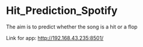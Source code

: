 # Hit_Prediction_Spotify
The aim is to predict whether the song is a hit or a flop

Link for app: http://192.168.43.235:8501/
